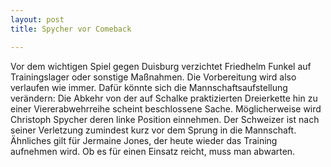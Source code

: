 ```yaml
---
layout: post
title: Spycher vor Comeback

---
```


Vor dem wichtigen Spiel gegen Duisburg verzichtet Friedhelm Funkel auf Trainingslager oder sonstige Maßnahmen. Die Vorbereitung wird also verlaufen wie immer. Dafür könnte sich die Mannschaftsaufstellung verändern: Die Abkehr von der auf Schalke praktizierten Dreierkette hin zu einer Viererabwehrreihe scheint beschlossene Sache. Möglicherweise wird Christoph Spycher deren linke Position einnehmen. Der Schweizer ist nach seiner Verletzung zumindest kurz vor dem Sprung in die Mannschaft. Ähnliches gilt für Jermaine Jones, der heute wieder das Training aufnehmen wird. Ob es für einen Einsatz reicht, muss man abwarten.


